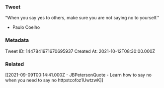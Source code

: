 ### Tweet
"When you say yes to others, make sure you are not saying no to yourself." 

- Paulo Coelho

### Metadata
Tweet ID: 1447841971670695937
Created At: 2021-10-12T08:30:00.000Z

### Related
[[2021-09-09T00:14:41.000Z - JBPetersonQuote - Learn how to say no when you need to say no httpstcofoz1UwtzwK]]

